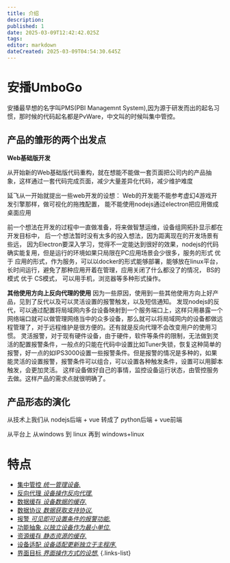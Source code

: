 ```yaml
---
title: 介绍
description: 
published: 1
date: 2025-03-09T12:42:42.025Z
tags: 
editor: markdown
dateCreated: 2025-03-09T04:54:30.645Z
---
```


# 安播UmboGo
安播最早想的名字叫PMS(PBI Managemnt System),因为源于研发而出的起名习惯，那时候的代码起名都是PvWare，中文叫的时候叫集中管控。

## 产品的雏形的两个出发点
**Web基础版开发**

从开始新的Web基础版代码重构，就在想能不能做一套页面把公司内的产品抽象，这样通过一套代码完成页面，减少大量差异化代码，减少维护难度

延飞从一开始就提出一些web开发的设想：
Web的开发能不能参考虚幻4游戏开发引擎那样，做可视化的拖拽配置，
能不能使用nodejs通过electron把应用做成桌面应用

前一个想法在开发的过程中一直做准备，将来做智慧运维，设备组网拓扑显示都在开发目标中，
后一个想法暂时没有太多的投入想法，因为距离现在的开发场景有些远，
因为Electron要深入学习，觉得不一定能达到很好的效果，nodejs的代码确实能复用，但是运行的环境如果只局限在PC应用场景会少很多，服务的形式 优于 应用的形式，作为服务，可以以docker的形式能够部署，能够放在linux平台，长时间运行，避免了那种应用开着在管理，应用关闭了什么都没了的情况， BS的模式 优于 CS模式， 可以用手机，浏览器等多种形式操作。

**其他使用方向上反向代理的使用**
因为一些原因，使用到一些其他使用方向上好产品，见到了反代以及可以灵活设置的报警触发，以及短信通知。
发现nodejs的反代，可以通过配置将局域网内多台设备映射到一个服务端口上，这样只用暴露一个网络端口就可以做管理网络当中的众多设备，那么就可以将局域网内的设备都做远程管理了，对于远程维护是很方便的。还有就是反向代理不会改变用户的使用习惯。
灵活报警，对于现有硬件设备，由于硬件，软件等条件的限制，无法做到灵活的配置报警条件，一般点的只能在代码中设置比如Tuner失锁，恢复这种简单的报警，好一点的如IPS3000设置一些报警条件。但是报警的情况是多种的，如果能灵活的设置报警，报警条件可以组合，可以设置各种触发条件，设置可以用脚本触发，会更加灵活。
这样设备做好自己的事情，监控设备运行状态，由管控服务去做。这样产品的需求点就很明确了。

## 产品形态的演化
从技术上我们从
nodejs后端 + vue
转成了 
python后端 + vue前端

从平台上
从windows 到 linux  再到 windows+linux

# 特点

- [集中管控 *统一管理设备.*](/instruction/design/abstract)
- [反向代理 *设备操作反向代理.*](/instruction/design/reverseProxy)
- [数据缓存 *设备数据的缓存.*](/instruction/design/databuffer)
- [数据协议 *数据获取支持协议.*](/instruction/design/protocol)
- [报警 *可见即可设置条件的报警功能.*](/instruction/design/alarm)
- [功能抽象 *以独立设备作为最小单位.*](/instruction/design/abstract)
- [资源缓存 *静态资源的缓存.*](/instruction/design/cdn)
- [设备适配 *设备适配更新独立于主程序.*](/instruction/design/devicePlugin)
- [界面目标 *界面操作方式的设想.*](/instruction/design/ui)
{.links-list}